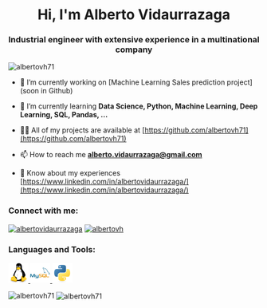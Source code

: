<h1 align="center">Hi, I'm Alberto Vidaurrazaga</h1>
<h3 align="center">Industrial engineer with extensive experience in a multinational company</h3>

<p align="left"> <img src="https://komarev.com/ghpvc/?username=albertovh71&label=Profile%20views&color=0e75b6&style=flat" alt="albertovh71" /> </p>

- 🔭 I’m currently working on [Machine Learning Sales prediction project](soon in Github)

- 🌱 I’m currently learning **Data Science, Python, Machine Learning, Deep Learning, SQL, Pandas, ...**

- 👨‍💻 All of my projects are available at [https://github.com/albertovh71](https://github.com/albertovh71)

- 📫 How to reach me **alberto.vidaurrazaga@gmail.com**

- 📄 Know about my experiences [https://www.linkedin.com/in/albertovidaurrazaga/](https://www.linkedin.com/in/albertovidaurrazaga/)

<h3 align="left">Connect with me:</h3>
<p align="left">
<a href="https://linkedin.com/in/albertovidaurrazaga" target="blank"><img align="center" src="https://raw.githubusercontent.com/rahuldkjain/github-profile-readme-generator/master/src/images/icons/Social/linked-in-alt.svg" alt="albertovidaurrazaga" height="30" width="40" /></a>
<a href="https://kaggle.com/albertovh" target="blank"><img align="center" src="https://raw.githubusercontent.com/rahuldkjain/github-profile-readme-generator/master/src/images/icons/Social/kaggle.svg" alt="albertovh" height="30" width="40" /></a>
</p>

<h3 align="left">Languages and Tools:</h3>
<p align="left"> <a href="https://www.linux.org/" target="_blank" rel="noreferrer"> <img src="https://raw.githubusercontent.com/devicons/devicon/master/icons/linux/linux-original.svg" alt="linux" width="40" height="40"/> </a> <a href="https://www.mysql.com/" target="_blank" rel="noreferrer"> <img src="https://raw.githubusercontent.com/devicons/devicon/master/icons/mysql/mysql-original-wordmark.svg" alt="mysql" width="40" height="40"/> </a> <a href="https://www.python.org" target="_blank" rel="noreferrer"> <img src="https://raw.githubusercontent.com/devicons/devicon/master/icons/python/python-original.svg" alt="python" width="40" height="40"/> </a> </p>

<p><img align="left" src="https://github-readme-stats.vercel.app/api/top-langs?username=albertovh71&show_icons=true&locale=en&layout=compact" alt="albertovh71" /></p>

<p>&nbsp;<img align="center" src="https://github-readme-stats.vercel.app/api?username=albertovh71&show_icons=true&locale=en" alt="albertovh71" /></p>
